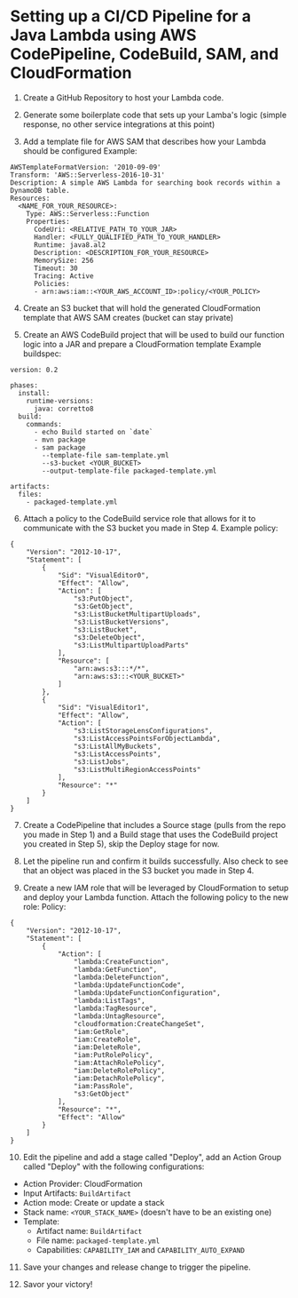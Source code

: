 # Setting up a CI/CD Pipeline for a Java Lambda using AWS CodePipeline, CodeBuild, SAM, and CloudFormation

1. Create a GitHub Repository to host your Lambda code.

2. Generate some boilerplate code that sets up your Lamba's logic (simple response, no other service integrations at this point)

3. Add a template file for AWS SAM that describes how your Lambda should be configured
Example:
```
AWSTemplateFormatVersion: '2010-09-09'
Transform: 'AWS::Serverless-2016-10-31'
Description: A simple AWS Lambda for searching book records within a DynamoDB table.
Resources:
  <NAME_FOR_YOUR_RESOURCE>:
    Type: AWS::Serverless::Function
    Properties:
      CodeUri: <RELATIVE_PATH_TO_YOUR_JAR>
      Handler: <FULLY_QUALIFIED_PATH_TO_YOUR_HANDLER>
      Runtime: java8.al2
      Description: <DESCRIPTION_FOR_YOUR_RESOURCE>
      MemorySize: 256
      Timeout: 30
      Tracing: Active
      Policies:
      - arn:aws:iam::<YOUR_AWS_ACCOUNT_ID>:policy/<YOUR_POLICY>
```

4. Create an S3 bucket that will hold the generated CloudFormation template that AWS SAM creates (bucket can stay private)

5. Create an AWS CodeBuild project that will be used to build our function logic into a JAR and prepare a CloudFormation template
Example buildspec: 
```
version: 0.2

phases:
  install:
    runtime-versions:
      java: corretto8
  build:
    commands:
      - echo Build started on `date`
      - mvn package
      - sam package
        --template-file sam-template.yml
        --s3-bucket <YOUR_BUCKET>
        --output-template-file packaged-template.yml

artifacts:
  files:
    - packaged-template.yml
```	

6. Attach a policy to the CodeBuild service role that allows for it to communicate with the S3 bucket you made in Step 4.
Example policy:
```
{
    "Version": "2012-10-17",
    "Statement": [
        {
            "Sid": "VisualEditor0",
            "Effect": "Allow",
            "Action": [
                "s3:PutObject",
                "s3:GetObject",
                "s3:ListBucketMultipartUploads",
                "s3:ListBucketVersions",
                "s3:ListBucket",
                "s3:DeleteObject",
                "s3:ListMultipartUploadParts"
            ],
            "Resource": [
                "arn:aws:s3:::*/*",
                "arn:aws:s3:::<YOUR_BUCKET>"
            ]
        },
        {
            "Sid": "VisualEditor1",
            "Effect": "Allow",
            "Action": [
                "s3:ListStorageLensConfigurations",
                "s3:ListAccessPointsForObjectLambda",
                "s3:ListAllMyBuckets",
                "s3:ListAccessPoints",
                "s3:ListJobs",
                "s3:ListMultiRegionAccessPoints"
            ],
            "Resource": "*"
        }
    ]
}
```

7. Create a CodePipeline that includes a Source stage (pulls from the repo you  made in Step 1) and a Build stage that uses the CodeBuild project you created in Step 5), skip the Deploy stage for now.

8. Let the pipeline run and confirm it builds successfully. Also check to see that an object was placed in the S3 bucket you made in Step 4.

9. Create a new IAM role that will be leveraged by CloudFormation to setup and deploy your Lambda function. Attach the following policy to the new role:
Policy:
```
{
    "Version": "2012-10-17",
    "Statement": [
        {
            "Action": [
                "lambda:CreateFunction",
                "lambda:GetFunction",
                "lambda:DeleteFunction",
                "lambda:UpdateFunctionCode",
                "lambda:UpdateFunctionConfiguration",
                "lambda:ListTags",
                "lambda:TagResource",
                "lambda:UntagResource",
                "cloudformation:CreateChangeSet",
                "iam:GetRole",
                "iam:CreateRole",
                "iam:DeleteRole",
                "iam:PutRolePolicy",
                "iam:AttachRolePolicy",
                "iam:DeleteRolePolicy",
                "iam:DetachRolePolicy",
                "iam:PassRole",
                "s3:GetObject"
            ],
            "Resource": "*",
            "Effect": "Allow"
        }
    ]
}
```

10. Edit the pipeline and add a stage called "Deploy", add an Action Group called "Deploy" with the following configurations:
- Action Provider: CloudFormation
- Input Artifacts: `BuildArtifact`
- Action mode: Create or update a stack
- Stack name: `<YOUR_STACK_NAME>` (doesn't have to be an existing one)
- Template:
  - Artifact name: `BuildArtifact`
  - File name: `packaged-template.yml`
  - Capabilities: `CAPABILITY_IAM` and `CAPABILITY_AUTO_EXPAND`

11. Save your changes and release change to trigger the pipeline.

12. Savor your victory!
